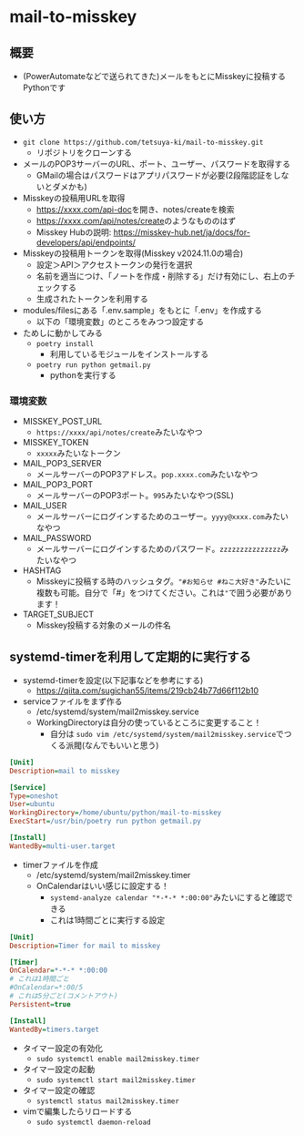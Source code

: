 # mail-to-misskey

## 概要

* (PowerAutomateなどで送られてきた)メールをもとにMisskeyに投稿するPythonです

## 使い方

* `git clone https://github.com/tetsuya-ki/mail-to-misskey.git`
  * リポジトリをクローンする
* メールのPOP3サーバーのURL、ポート、ユーザー、パスワードを取得する
  * GMailの場合はパスワードはアプリパスワードが必要(2段階認証をしないとダメかも)
* Misskeyの投稿用URLを取得
  * <https://xxxx.com/api-doc>を開き、notes/createを検索
  * <https://xxxx.com/api/notes/create>のようなもののはず
  * Misskey Hubの説明: <https://misskey-hub.net/ja/docs/for-developers/api/endpoints/>
* Misskeyの投稿用トークンを取得(Misskey v2024.11.0の場合)
  * 設定＞API＞アクセストークンの発行を選択
  * 名前を適当につけ、「ノートを作成・削除する」だけ有効にし、右上のチェックする
  * 生成されたトークンを利用する
* modules/filesにある「.env.sample」をもとに「.env」を作成する
  * 以下の「環境変数」のところをみつつ設定する
* ためしに動かしてみる
  * `poetry install`
    * 利用しているモジュールをインストールする
  * `poetry run python getmail.py`
    * pythonを実行する

### 環境変数

* MISSKEY_POST_URL
  * `https://xxxx/api/notes/create`みたいなやつ
* MISSKEY_TOKEN
  * `xxxxx`みたいなトークン
* MAIL_POP3_SERVER
  * メールサーバーのPOP3アドレス。`pop.xxxx.com`みたいなやつ
* MAIL_POP3_PORT
  * メールサーバーのPOP3ポート。`995`みたいなやつ(SSL)
* MAIL_USER
  * メールサーバーにログインするためのユーザー。`yyyy@xxxx.com`みたいなやつ
* MAIL_PASSWORD
  * メールサーバーにログインするためのパスワード。`zzzzzzzzzzzzzzz`みたいなやつ
* HASHTAG
  * Misskeyに投稿する時のハッシュタグ。`"#お知らせ #ねこ大好き"`みたいに複数も可能。自分で「#」をつけてください。これは`"`で囲う必要があります！
* TARGET_SUBJECT
  * Misskey投稿する対象のメールの件名

## systemd-timerを利用して定期的に実行する

* systemd-timerを設定(以下記事などを参考にする)
  * <https://qiita.com/sugichan55/items/219cb24b77d66f112b10>
* serviceファイルをまず作る
  * /etc/systemd/system/mail2misskey.service
  * WorkingDirectoryは自分の使っているところに変更すること！
    * 自分は `sudo vim /etc/systemd/system/mail2misskey.service`でつくる派閥(なんでもいいと思う)

```ini
[Unit]
Description=mail to misskey

[Service]
Type=oneshot
User=ubuntu
WorkingDirectory=/home/ubuntu/python/mail-to-misskey
ExecStart=/usr/bin/poetry run python getmail.py

[Install]
WantedBy=multi-user.target
```

* timerファイルを作成
  * /etc/systemd/system/mail2misskey.timer
  * OnCalendarはいい感じに設定する！
    * `systemd-analyze calendar "*-*-* *:00:00"`みたいにすると確認できる
    * これは1時間ごとに実行する設定

```ini
[Unit]
Description=Timer for mail to misskey

[Timer]
OnCalendar=*-*-* *:00:00
# これは1時間ごと
#OnCalendar=*:00/5
# これは5分ごと(コメントアウト)
Persistent=true

[Install]
WantedBy=timers.target
```

* タイマー設定の有効化
  * `sudo systemctl enable mail2misskey.timer`
* タイマー設定の起動
  * `sudo systemctl start mail2misskey.timer`
* タイマー設定の確認
  * `systemctl status mail2misskey.timer`
* vimで編集したらリロードする
  * `sudo systemctl daemon-reload`
